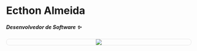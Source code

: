 # Ecthon Almeida
##### Desenvolvedor de Software ✨


<div style="display: flex; flex-direction: column; align-items: center; margin: 0 auto; overflow: hidden; border: 1px solid #44444420; border-radius: 8px; padding: 0 200">
  <img src="https://github-readme-stats.vercel.app/api/top-langs/?username=ecthon&layout=compact&bg_color=00000000&border_color=00000000&hide_title=false&custom_title=Liguagens utilizadas">
</div>


